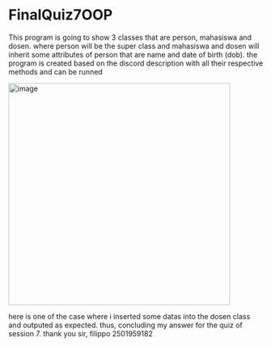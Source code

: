 # FinalQuiz7OOP
This program is going to show 3 classes that are person, mahasiswa and dosen. where person will be the super class and mahasiswa and dosen will inherit some attributes of person that are name and date of birth (dob). the program is created based on the discord description with all their respective methods and can be runned

<img width="438" alt="image" src="https://user-images.githubusercontent.com/127745260/230613303-d311d7bc-2f13-4900-b086-843b2db5bc84.png">

here is one of the case where i inserted some datas into the dosen class and outputed as expected. thus, concluding my answer for the quiz of session 7. thank you sir, filippo 2501959182
